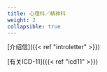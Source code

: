 ```yaml
---
title: 心理科／精神科
weight: 2
collapsible: true
---
```


[介绍信]({{< ref "introletter" >}})

[有关ICD-11]({{< ref "icd11" >}})
